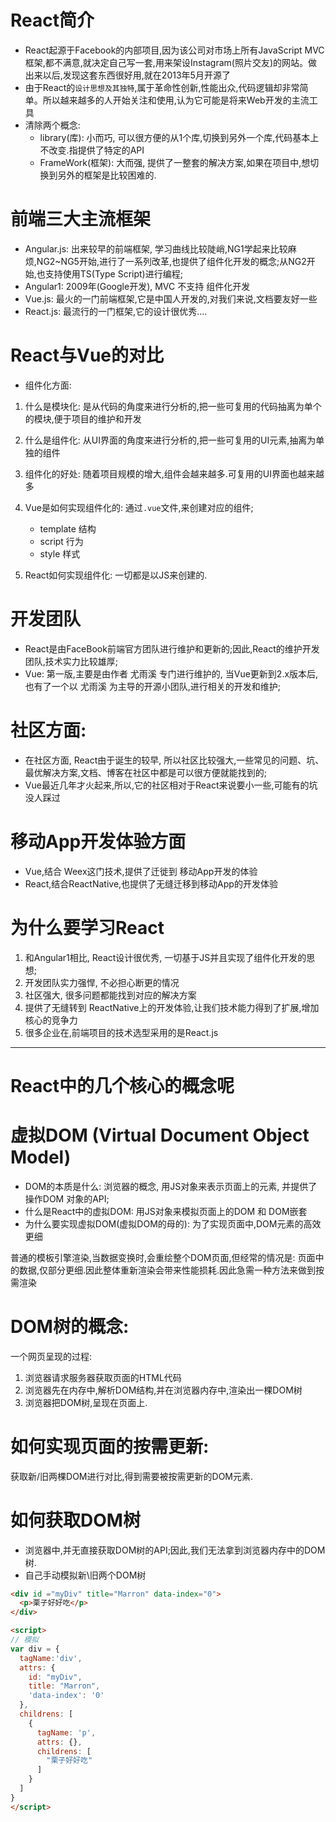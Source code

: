 # React简介
- React起源于Facebook的内部项目,因为该公司对市场上所有JavaScript MVC框架,都不满意,就决定自己写一套,用来架设Instagram(照片交友)的网站。做出来以后,发现这套东西很好用,就在2013年5月开源了
- 由于React的`设计思想及其独特`,属于革命性创新,性能出众,代码逻辑却非常简单。所以越来越多的人开始关注和使用,认为它可能是将来Web开发的主流工具
- 清除两个概念:
  - library(库): 小而巧, 可以很方便的从1个库,切换到另外一个库,代码基本上不改变.指提供了特定的API
  - FrameWork(框架): 大而强, 提供了一整套的解决方案,如果在项目中,想切换到另外的框架是比较困难的.

# 前端三大主流框架
- Angular.js: 出来较早的前端框架, 学习曲线比较陡峭,NG1学起来比较麻烦,NG2~NG5开始,进行了一系列改革,也提供了组件化开发的概念;从NG2开始,也支持使用TS(Type Script)进行编程;
- Angular1: 2009年(Google开发), MVC 不支持 组件化开发
- Vue.js: 最火的一门前端框架,它是中国人开发的,对我们来说,文档要友好一些
- React.js: 最流行的一门框架,它的设计很优秀....

# React与Vue的对比
- 组件化方面:
1. 什么是模块化: 是从代码的角度来进行分析的,把一些可复用的代码抽离为单个的模块,便于项目的维护和开发
2. 什么是组件化: 从UI界面的角度来进行分析的,把一些可复用的UI元素,抽离为单独的组件
3. 组件化的好处: 随着项目规模的增大,组件会越来越多.可复用的UI界面也越来越多
4. Vue是如何实现组件化的: 通过`.vue`文件,来创建对应的组件;
   - template 结构
   - script 行为
   - style 样式

   [注]: webpack会编译`.vue`文件,形成组件.
5. React如何实现组件化: 一切都是以JS来创建的.


# 开发团队
- React是由FaceBook前端官方团队进行维护和更新的;因此,React的维护开发团队,技术实力比较雄厚;
- Vue: 第一版,主要是由作者 尤雨溪 专门进行维护的, 当Vue更新到2.x版本后,也有了一个以 尤雨溪 为主导的开源小团队,进行相关的开发和维护;

# 社区方面:
- 在社区方面, React由于诞生的较早, 所以社区比较强大,一些常见的问题、坑、最优解决方案,文档、博客在社区中都是可以很方便就能找到的;
- Vue最近几年才火起来,所以,它的社区相对于React来说要小一些,可能有的坑没人踩过

# 移动App开发体验方面
- Vue,结合 Weex这门技术,提供了迁徙到 移动App开发的体验
- React,结合ReactNative,也提供了无缝迁移到移动App的开发体验

# 为什么要学习React
1. 和Angular1相比, React设计很优秀, 一切基于JS并且实现了组件化开发的思想;
2. 开发团队实力强悍, 不必担心断更的情况
3. 社区强大, 很多问题都能找到对应的解决方案
4. 提供了无缝转到 ReactNative上的开发体验,让我们技术能力得到了扩展,增加核心的竞争力
5. 很多企业在,前端项目的技术选型采用的是React.js

***
# React中的几个核心的概念呢
# 虚拟DOM (Virtual Document Object Model)
- DOM的本质是什么: 浏览器的概念,  用JS对象来表示页面上的元素, 并提供了操作DOM 对象的API;
- 什么是React中的虚拟DOM: 用JS对象来模拟页面上的DOM 和 DOM嵌套
- 为什么要实现虚拟DOM(虚拟DOM的母的): 为了实现页面中,DOM元素的高效更细

普通的模板引擎渲染,当数据变换时,会重绘整个DOM页面,但经常的情况是: 页面中的数据,仅部分更细.因此整体重新渲染会带来性能损耗.因此急需一种方法来做到按需渲染

[本质]: 用js对象来模拟页面上DOM嵌套关系.
[目的]: 减少DOM渲染,提高页面元素的高效更新
# DOM树的概念:
一个网页呈现的过程:
1. 浏览器请求服务器获取页面的HTML代码
2. 浏览器先在内存中,解析DOM结构,并在浏览器内存中,渲染出一棵DOM树
3. 浏览器把DOM树,呈现在页面上.



# 如何实现页面的按需更新:
获取新/旧两棵DOM进行对比,得到需要被按需更新的DOM元素.

# 如何获取DOM树
- 浏览器中,并无直接获取DOM树的API;因此,我们无法拿到浏览器内存中的DOM树.
- 自己手动模拟新\旧两个DOM树
````html
<div id ="myDiv" title="Marron" data-index="0">
  <p>栗子好好吃</p>
</div>

<script>
// 模拟
var div = {
  tagName:'div',
  attrs: {
    id: "myDiv",
    title: "Marron",
    'data-index': '0'
  },
  childrens: [
    {
      tagName: 'p',
      attrs: {},
      childrens: [
        "栗子好好吃"
      ]
    }
  ]
}
</script>

````





